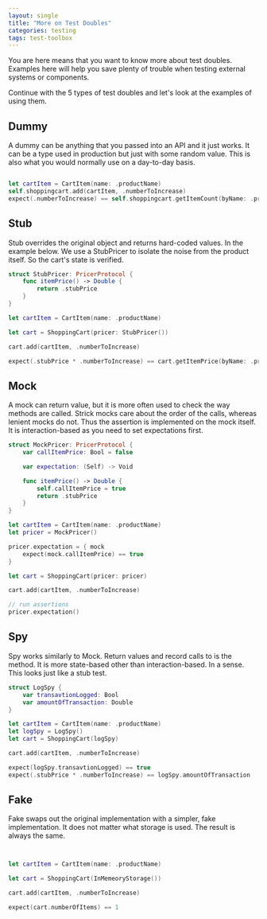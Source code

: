 ```yaml
---
layout: single
title: "More on Test Doubles"
categories: testing
tags: test-toolbox
---
```


You are here means that you want to know more about test doubles. Examples here will help you save plenty of trouble when testing external systems or components.

Continue with the 5 types of test doubles and let's look at the examples of using them. 

## Dummy

A dummy can be anything that you passed into an API and it just works. It can be a type used in production but just with some random value. This is also what you would normally use on a day-to-day basis. 

```swift

let cartItem = CartItem(name: .productName)
self.shoppingcart.add(cartItem, .numberToIncrease)
expect(.numberToIncrease) == self.shoppingcart.getItemCount(byName: .productName)

```

## Stub

Stub overrides the original object and returns hard-coded values. In the example below. We use a StubPricer to isolate the noise from the product itself. So the cart's state is verified. 

```swift
struct StubPricer: PricerProtocol {
	func itemPrice() -> Double {
		return .stubPrice
	}
}

let cartItem = CartItem(name: .productName)

let cart = ShoppingCart(pricer: StubPricer())

cart.add(cartItem, .numberToIncrease)

expect(.stubPrice * .numberToIncrease) == cart.getItemPrice(byName: .productName)

```

## Mock

A mock can return value, but it is more often used to check the way methods are called. Strick mocks care about the order of the calls, whereas lenient mocks do not. Thus the assertion is implemented on the mock itself. It is interaction-based as you need to set expectations first.

```swift
struct MockPricer: PricerProtocol {
	var callItemPrice: Bool = false

	var expectation: (Self) -> Void

	func itemPrice() -> Double {
		self.callItemPrice = true
		return .stubPrice
	}
}

let cartItem = CartItem(name: .productName)
let pricer = MockPricer()

pricer.expectation = { mock
	expect(mock.callItemPrice) == true
}

let cart = ShoppingCart(pricer: pricer)

cart.add(cartItem, .numberToIncrease)

// run assertions
pricer.expectation()

``` 

## Spy

Spy works similarly to Mock. Return values and record calls to is the method.  It is more state-based other than interaction-based. In a sense. This looks just like a stub test.

```swift
struct LogSpy {
	var transavtionLogged: Bool
	var amountOfTransaction: Double
}

let cartItem = CartItem(name: .productName)
let logSpy = LogSpy()
let cart = ShoppingCart(logSpy)

cart.add(cartItem, .numberToIncrease)

expect(logSpy.transavtionLogged) == true
expect(.stubPrice * .numberToIncrease) == logSpy.amountOfTransaction

``` 

## Fake

Fake swaps out the original implementation with a simpler, fake implementation. It does not matter what storage is used. The result is always the same. 

```swift


let cartItem = CartItem(name: .productName)

let cart = ShoppingCart(InMemeoryStorage())

cart.add(cartItem, .numberToIncrease)

expect(cart.numberOfItems) == 1

```
